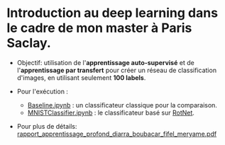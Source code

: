 # Introduction au **deep learning** dans le cadre de mon **master à Paris Saclay**.

- Objectif: utilisation de l'**apprentissage auto-supervisé** et de l'**apprentissage par transfert** pour créer un réseau de classification d'images, en utilisant seulement **100 labels**.

- Pour l'exécution :
    - [Baseline.ipynb](/Baseline.ipynb) : un classificateur classique pour la comparaison.
    - [MNISTClassifier.ipynb](/MNISTClassifier.ipynb) : le classificateur basé sur [RotNet](https://github.com/gidariss/FeatureLearningRotNet).
 
- Pour plus de détails: [rapport_apprentissage_profond_diarra_boubacar_fifel_meryame.pdf](https://github.com/boubacar-diarra/dnn-rotnet-sem-supervised-learning/files/14813408/rapport_apprentissage_profond_diarra_boubacar_fifel_meryame.pdf)
